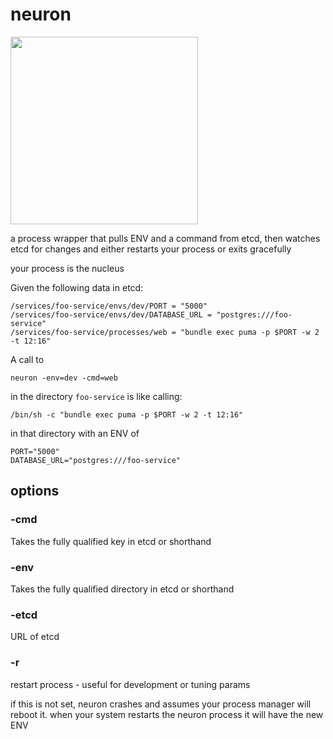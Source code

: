 # neuron

<img src="http://www.amrita.edu/sites/default/files/neuron-black-and-white-hi.png" width="300px" />

a process wrapper that pulls ENV and a command from etcd, then
watches etcd for changes and either restarts your process or exits
gracefully

your process is the nucleus


Given the following data in etcd:

    /services/foo-service/envs/dev/PORT = "5000"
    /services/foo-service/envs/dev/DATABASE_URL = "postgres:///foo-service"
    /services/foo-service/processes/web = "bundle exec puma -p $PORT -w 2 -t 12:16"


A call to 

    neuron -env=dev -cmd=web

in the directory `foo-service` is like calling:

    /bin/sh -c "bundle exec puma -p $PORT -w 2 -t 12:16"

in that directory with an ENV of

    PORT="5000"
    DATABASE_URL="postgres:///foo-service"

## options

### -cmd

Takes the fully qualified key in etcd or shorthand

### -env

Takes the fully qualified directory in etcd or shorthand

### -etcd

URL of etcd

### -r 

restart process - useful for development or tuning params

if this is not set, neuron crashes and assumes your process
manager will reboot it. when your system restarts the
neuron process it will have the new ENV 
